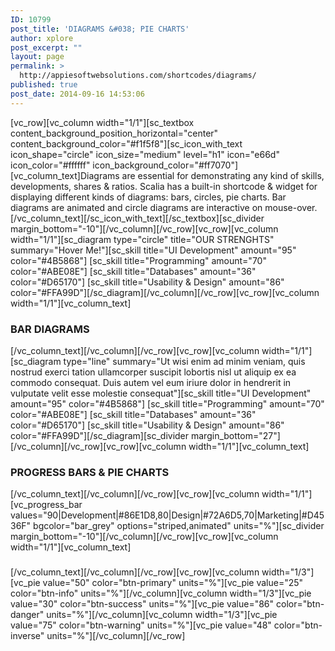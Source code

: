```yaml
---
ID: 10799
post_title: 'DIAGRAMS &#038; PIE CHARTS'
author: xplore
post_excerpt: ""
layout: page
permalink: >
  http://appiesoftwebsolutions.com/shortcodes/diagrams/
published: true
post_date: 2014-09-16 14:53:06
---
```

[vc_row][vc_column width="1/1"][sc_textbox content_background_position_horizontal="center" content_background_color="#f1f5f8"][sc_icon_with_text icon_shape="circle" icon_size="medium" level="h1" icon="e66d" icon_color="#ffffff" icon_background_color="#ff7070"][vc_column_text]Diagrams are essential for demonstrating any kind of skills, developments, shares &amp; ratios. Scalia has a built-in shortcode &amp; widget for displaying different kinds of diagrams: bars, circles, pie charts. Bar diagrams are animated and circle diagrams are interactive on mouse-over.[/vc_column_text][/sc_icon_with_text][/sc_textbox][sc_divider margin_bottom="-10"][/vc_column][/vc_row][vc_row][vc_column width="1/1"][sc_diagram type="circle" title="OUR STRENGHTS" summary="Hover Me!"][sc_skill title="UI Development" amount="95" color="#4B5868"]
[sc_skill title="Programming" amount="70" color="#ABE08E"]
[sc_skill title="Databases" amount="36" color="#D65170"]
[sc_skill title="Usability &amp; Design" amount="86" color="#FFA99D"][/sc_diagram][/vc_column][/vc_row][vc_row][vc_column width="1/1"][vc_column_text]
<h3 style="text-align: left;">BAR DIAGRAMS</h3>
[/vc_column_text][/vc_column][/vc_row][vc_row][vc_column width="1/1"][sc_diagram type="line" summary="Ut wisi enim ad minim veniam, quis nostrud exerci tation ullamcorper suscipit lobortis nisl ut aliquip ex ea commodo consequat. Duis autem vel eum iriure dolor in hendrerit in vulputate velit esse molestie consequat"][sc_skill title="UI Development" amount="95" color="#4B5868"]
[sc_skill title="Programming" amount="70" color="#ABE08E"]
[sc_skill title="Databases" amount="36" color="#D65170"]
[sc_skill title="Usability &amp; Design" amount="86" color="#FFA99D"][/sc_diagram][sc_divider margin_bottom="27"][/vc_column][/vc_row][vc_row][vc_column width="1/1"][vc_column_text]
<h3 style="text-align: left;">PROGRESS BARS &amp; PIE CHARTS</h3>
[/vc_column_text][/vc_column][/vc_row][vc_row][vc_column width="1/1"][vc_progress_bar values="90|Development|#86E1D8,80|Design|#72A6D5,70|Marketing|#D4536F" bgcolor="bar_grey" options="striped,animated" units="%"][sc_divider margin_bottom="-10"][/vc_column][/vc_row][vc_row][vc_column width="1/1"][vc_column_text]
<h3 style="text-align: center;"></h3>
[/vc_column_text][/vc_column][/vc_row][vc_row][vc_column width="1/3"][vc_pie value="50" color="btn-primary" units="%"][vc_pie value="25" color="btn-info" units="%"][/vc_column][vc_column width="1/3"][vc_pie value="30" color="btn-success" units="%"][vc_pie value="86" color="btn-danger" units="%"][/vc_column][vc_column width="1/3"][vc_pie value="75" color="btn-warning" units="%"][vc_pie value="48" color="btn-inverse" units="%"][/vc_column][/vc_row]